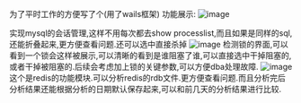为了平时工作的方便写了个(用了wails框架)
功能展示:
![image](https://github.com/user-attachments/assets/5ec9afb4-0e5b-403a-b8e2-44d06f8f3741)

实现mysql的会话管理,这样不用每次都去show processlist,而且如果是同样的sql,还能折叠起来,更方便查看问题.还可以选中直接杀掉
![image](https://github.com/user-attachments/assets/38fe80b2-94a8-49e0-8734-f610f74ae55d)
检测锁的界面,可以看到一个锁会这样被展示,可以清晰的看到是谁阻塞了谁,可以直接选中干掉阻塞的,或者干掉被阻塞的.后续会考虑加上锁的关键参数,可以方便dba处理故障.
![image](https://github.com/user-attachments/assets/e079acd4-5e6f-48c6-8488-187b09c327da)
这个是redis的功能模块.可以分析redis的rdb文件.更方便查看问题.而且分析完后分析结果还能根据分析的日期默认保存起来,可以和前几天的分析结果进行比较.

